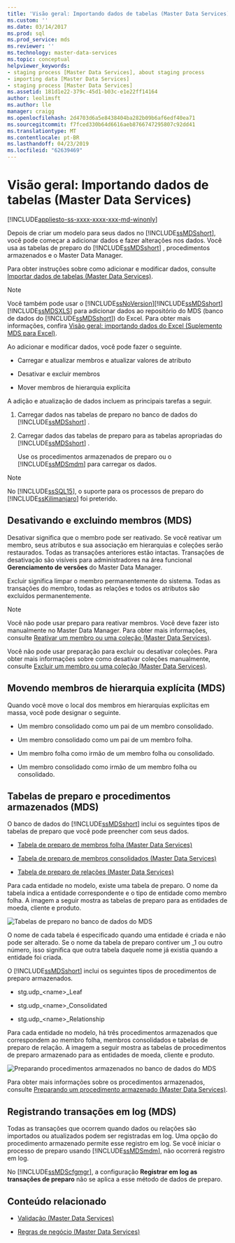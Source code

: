 ```yaml
---
title: 'Visão geral: Importando dados de tabelas (Master Data Services) | Microsoft Docs'
ms.custom: ''
ms.date: 03/14/2017
ms.prod: sql
ms.prod_service: mds
ms.reviewer: ''
ms.technology: master-data-services
ms.topic: conceptual
helpviewer_keywords:
- staging process [Master Data Services], about staging process
- importing data [Master Data Services]
- staging process [Master Data Services]
ms.assetid: 181d1e22-379c-45d1-b03c-e1e22ff14164
author: leolimsft
ms.author: lle
manager: craigg
ms.openlocfilehash: 2d4703d6a5e8438404ba282b09b6af6edf40ea71
ms.sourcegitcommit: f7fced330b64d6616aeb8766747295807c92dd41
ms.translationtype: MT
ms.contentlocale: pt-BR
ms.lasthandoff: 04/23/2019
ms.locfileid: "62639469"
---
```

# <a name="overview-importing-data-from-tables-master-data-services"></a>Visão geral: Importando dados de tabelas (Master Data Services)

[!INCLUDE[appliesto-ss-xxxx-xxxx-xxx-md-winonly](../includes/appliesto-ss-xxxx-xxxx-xxx-md-winonly.md)]

  Depois de criar um modelo para seus dados no [!INCLUDE[ssMDSshort](../includes/ssmdsshort-md.md)], você pode começar a adicionar dados e fazer alterações nos dados.   Você usa as tabelas de preparo do [!INCLUDE[ssMDSshort](../includes/ssmdsshort-md.md)] , procedimentos armazenados e o Master Data Manager.  
  
 Para obter instruções sobre como adicionar e modificar dados, consulte [Importar dados de tabelas &#40;Master Data Services&#41;](../master-data-services/import-data-from-tables-master-data-services.md).  
  
> [!NOTE]
>  Você também pode usar o [!INCLUDE[ssNoVersion](../includes/ssnoversion-md.md)][!INCLUDE[ssMDSshort](../includes/ssmdsshort-md.md)][!INCLUDE[ssMDSXLS](../includes/ssmdsxls-md.md)] para adicionar dados ao repositório do MDS (banco de dados do [!INCLUDE[ssMDSshort](../includes/ssmdsshort-md.md)]) do Excel. Para obter mais informações, confira [Visão geral: importando dados do Excel &#40;Suplemento MDS para Excel&#41;](../master-data-services/microsoft-excel-add-in/overview-importing-data-from-excel-mds-add-in-for-excel.md).  
  
 Ao adicionar e modificar dados, você pode fazer o seguinte.  
  
-   Carregar e atualizar membros e atualizar valores de atributo  
  
-   Desativar e excluir membros  
  
-   Mover membros de hierarquia explícita  
  
 A adição e atualização de dados incluem as principais tarefas a seguir.  
  
1.  Carregar dados nas tabelas de preparo no banco de dados do [!INCLUDE[ssMDSshort](../includes/ssmdsshort-md.md)] .  
  
2.  Carregar dados das tabelas de preparo para as tabelas apropriadas do [!INCLUDE[ssMDSshort](../includes/ssmdsshort-md.md)] .  
  
     Use os procedimentos armazenados de preparo ou o [!INCLUDE[ssMDSmdm](../includes/ssmdsmdm-md.md)] para carregar os dados.  
  
> [!NOTE]  
>  No [!INCLUDE[ssSQL15](../includes/sssql15-md.md)], o suporte para os processos de preparo do [!INCLUDE[ssKilimanjaro](../includes/sskilimanjaro-md.md)] foi preterido.  
  
## <a name="deactivating-and-deleting-members-mds"></a>Desativando e excluindo membros (MDS)  
 Desativar significa que o membro pode ser reativado. Se você reativar um membro, seus atributos e sua associação em hierarquias e coleções serão restaurados. Todas as transações anteriores estão intactas. Transações de desativação são visíveis para administradores na área funcional **Gerenciamento de versões** do Master Data Manager.  
  
 Excluir significa limpar o membro permanentemente do sistema. Todas as transações do membro, todas as relações e todos os atributos são excluídos permanentemente.  
  
> [!NOTE]  
>  Você não pode usar preparo para reativar membros. Você deve fazer isto manualmente no Master Data Manager. Para obter mais informações, consulte [Reativar um membro ou uma coleção &#40;Master Data Services&#41;](../master-data-services/reactivate-a-member-or-collection-master-data-services.md).  
>   
>  Você não pode usar preparação para excluir ou desativar coleções. Para obter mais informações sobre como desativar coleções manualmente, consulte [Excluir um membro ou uma coleção &#40;Master Data Services&#41;](../master-data-services/delete-a-member-or-collection-master-data-services.md).  
  
## <a name="moving-explicit-hierarchy-members-mds"></a>Movendo membros de hierarquia explícita (MDS)  
 Quando você move o local dos membros em hierarquias explícitas em massa, você pode designar o seguinte.  
  
-   Um membro consolidado como um pai de um membro consolidado.  
  
-   Um membro consolidado como um pai de um membro folha.  
  
-   Um membro folha como irmão de um membro folha ou consolidado.  
  
-   Um membro consolidado como irmão de um membro folha ou consolidado.  
  
## <a name="staging-tables-and-stored-procedures-mds"></a>Tabelas de preparo e procedimentos armazenados (MDS)  
 O banco de dados do [!INCLUDE[ssMDSshort](../includes/ssmdsshort-md.md)] inclui os seguintes tipos de tabelas de preparo que você pode preencher com seus dados.  
  
-   [Tabela de preparo de membros folha &#40;Master Data Services&#41;](../master-data-services/leaf-member-staging-table-master-data-services.md)  
  
-   [Tabela de preparo de membros consolidados &#40;Master Data Services&#41;](../master-data-services/consolidated-member-staging-table-master-data-services.md)  
  
-   [Tabela de preparo de relações &#40;Master Data Services&#41;](../master-data-services/relationship-staging-table-master-data-services.md)  
  
 Para cada entidade no modelo, existe uma tabela de preparo. O nome da tabela indica a entidade correspondente e o tipo de entidade como membro folha. A imagem a seguir mostra as tabelas de preparo para as entidades de moeda, cliente e produto.  
  
 ![Tabelas de preparo no banco de dados do MDS](../master-data-services/media/mds-staging-tables.png "Tabelas de preparo no banco de dados do MDS")  
  
 O nome de cada tabela é especificado quando uma entidade é criada e não pode ser alterado. Se o nome da tabela de preparo contiver um _1 ou outro número, isso significa que outra tabela daquele nome já existia quando a entidade foi criada.  
  
 O [!INCLUDE[ssMDSshort](../includes/ssmdsshort-md.md)] inclui os seguintes tipos de procedimentos de preparo armazenados.  
  
-   stg.udp_\<name>_Leaf  
  
-   stg.udp_\<name>_Consolidated  
  
-   stg.udp_\<name>_Relationship  
  
 Para cada entidade no modelo, há três procedimentos armazenados que correspondem ao membro folha, membros consolidados e tabelas de preparo de relação.  A imagem a seguir mostra as tabelas de procedimentos de preparo armazenado para as entidades de moeda, cliente e produto.  
  
 ![Preparando procedimentos armazenados no banco de dados do MDS](../master-data-services/media/mds-staging-storedprocedures.png "Preparando procedimentos armazenados no banco de dados do MDS")  
  
 Para obter mais informações sobre os procedimentos armazenados, consulte [Preparando um procedimento armazenado &#40;Master Data Services&#41;](../master-data-services/staging-stored-procedure-master-data-services.md).  
  
## <a name="logging-transactions-mds"></a>Registrando transações em log (MDS)  
 Todas as transações que ocorrem quando dados ou relações são importados ou atualizados podem ser registradas em log. Uma opção do procedimento armazenado permite esse registro em log. Se você iniciar o processo de preparo usando [!INCLUDE[ssMDSmdm](../includes/ssmdsmdm-md.md)], não ocorrerá registro em log.  
  
 No [!INCLUDE[ssMDScfgmgr](../includes/ssmdscfgmgr-md.md)], a configuração **Registrar em log as transações de preparo** não se aplica a esse método de dados de preparo.  
  
## <a name="related-content"></a>Conteúdo relacionado  
  
-   [Validação &#40;Master Data Services&#41;](../master-data-services/validation-master-data-services.md)  
  
-   [Regras de negócio &#40;Master Data Services&#41;](../master-data-services/business-rules-master-data-services.md)  
  
  

